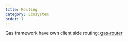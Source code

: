 ```yaml
---
title: Routing
category: Ecosystem
order: 1
---
```


Gas framework have own client side routing: [gas-router](https://github.com/gascore/gas-router)